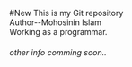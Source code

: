 #New
This is my Git repository
<br>
Author--Mohosinin Islam
<br>
Working as a programmar.
<br>
<h6>other info comming soon..<h6>
